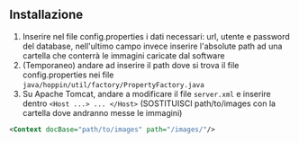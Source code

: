 ## Installazione
1. Inserire nel file config.properties i dati necessari: url, utente e password del database, nell'ultimo campo invece inserire l'absolute path ad una cartella che conterrà le immagini caricate dal software
2. (Temporaneo) andare ad inserire il path dove si trova il file config.properties nei file `java/hoppin/util/factory/PropertyFactory.java`
3. Su Apache Tomcat, andare a modificare il file `server.xml` e inserire dentro `<Host ...> ... </Host>` (SOSTITUISCI path/to/images con la cartella dove andranno messe le immagini)

```xml
<Context docBase="path/to/images" path="/images/"/>
```
